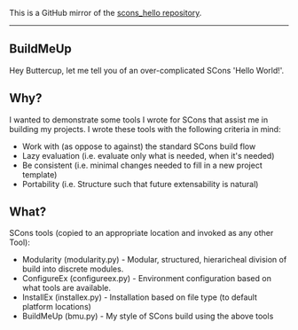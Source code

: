 This is a GitHub mirror of the [scons_hello repository](https://chiselapp.com/user/simplejack/repository/scons_hello/home).

---

## BuildMeUp

Hey Buttercup, let me tell you of an over-complicated SCons 'Hello World!'.

## Why?

I wanted to demonstrate some tools I wrote for SCons that assist me in building my projects. I wrote these tools with the following criteria in mind:

* Work with (as oppose to against) the standard SCons build flow
* Lazy evaluation (i.e. evaluate only what is needed, when it's needed)
* Be consistent (i.e. minimal changes needed to fill in a new project template)
* Portability (i.e. Structure such that future extensability is natural)

## What?

SCons tools (copied to an appropriate location and invoked as any other Tool):

* Modularity (modularity.py) - Modular, structured, hieraricheal division of build into discrete modules.
* ConfigureEx (configureex.py) - Environment configuration based on what tools are available.
* InstallEx (installex.py) - Installation based on file type (to default platform locations)
* BuildMeUp (bmu.py) - My style of SCons build using the above tools


